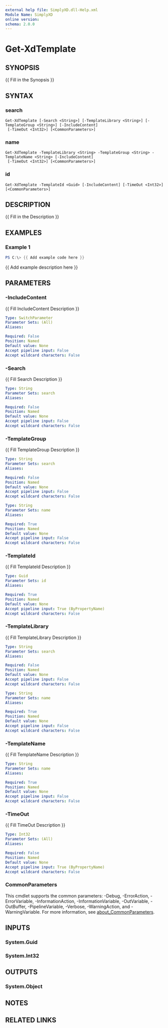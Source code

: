 ```yaml
---
external help file: SimplyXD.dll-Help.xml
Module Name: SimplyXD
online version:
schema: 2.0.0
---
```


# Get-XdTemplate

## SYNOPSIS
{{ Fill in the Synopsis }}

## SYNTAX

### search
```
Get-XdTemplate [-Search <String>] [-TemplateLibrary <String>] [-TemplateGroup <String>] [-IncludeContent]
 [-TimeOut <Int32>] [<CommonParameters>]
```

### name
```
Get-XdTemplate -TemplateLibrary <String> -TemplateGroup <String> -TemplateName <String> [-IncludeContent]
 [-TimeOut <Int32>] [<CommonParameters>]
```

### id
```
Get-XdTemplate -TemplateId <Guid> [-IncludeContent] [-TimeOut <Int32>] [<CommonParameters>]
```

## DESCRIPTION
{{ Fill in the Description }}

## EXAMPLES

### Example 1
```powershell
PS C:\> {{ Add example code here }}
```

{{ Add example description here }}

## PARAMETERS

### -IncludeContent
{{ Fill IncludeContent Description }}

```yaml
Type: SwitchParameter
Parameter Sets: (All)
Aliases:

Required: False
Position: Named
Default value: None
Accept pipeline input: False
Accept wildcard characters: False
```

### -Search
{{ Fill Search Description }}

```yaml
Type: String
Parameter Sets: search
Aliases:

Required: False
Position: Named
Default value: None
Accept pipeline input: False
Accept wildcard characters: False
```

### -TemplateGroup
{{ Fill TemplateGroup Description }}

```yaml
Type: String
Parameter Sets: search
Aliases:

Required: False
Position: Named
Default value: None
Accept pipeline input: False
Accept wildcard characters: False
```

```yaml
Type: String
Parameter Sets: name
Aliases:

Required: True
Position: Named
Default value: None
Accept pipeline input: False
Accept wildcard characters: False
```

### -TemplateId
{{ Fill TemplateId Description }}

```yaml
Type: Guid
Parameter Sets: id
Aliases:

Required: True
Position: Named
Default value: None
Accept pipeline input: True (ByPropertyName)
Accept wildcard characters: False
```

### -TemplateLibrary
{{ Fill TemplateLibrary Description }}

```yaml
Type: String
Parameter Sets: search
Aliases:

Required: False
Position: Named
Default value: None
Accept pipeline input: False
Accept wildcard characters: False
```

```yaml
Type: String
Parameter Sets: name
Aliases:

Required: True
Position: Named
Default value: None
Accept pipeline input: False
Accept wildcard characters: False
```

### -TemplateName
{{ Fill TemplateName Description }}

```yaml
Type: String
Parameter Sets: name
Aliases:

Required: True
Position: Named
Default value: None
Accept pipeline input: False
Accept wildcard characters: False
```

### -TimeOut
{{ Fill TimeOut Description }}

```yaml
Type: Int32
Parameter Sets: (All)
Aliases:

Required: False
Position: Named
Default value: None
Accept pipeline input: True (ByPropertyName)
Accept wildcard characters: False
```

### CommonParameters
This cmdlet supports the common parameters: -Debug, -ErrorAction, -ErrorVariable, -InformationAction, -InformationVariable, -OutVariable, -OutBuffer, -PipelineVariable, -Verbose, -WarningAction, and -WarningVariable. For more information, see [about_CommonParameters](http://go.microsoft.com/fwlink/?LinkID=113216).

## INPUTS

### System.Guid

### System.Int32

## OUTPUTS

### System.Object
## NOTES

## RELATED LINKS
